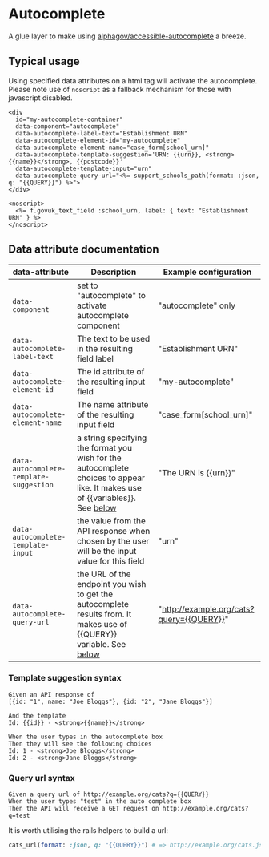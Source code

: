# Autocomplete

A glue layer to make using [alphagov/accessible-autocomplete](https://github.com/alphagov/accessible-autocomplete/) a breeze.

## Typical usage

Using specified data attributes on a html tag will activate the autocomplete.
Please note use of `noscript` as a fallback mechanism for those with javascript disabled.

```erb
<div
  id="my-autocomplete-container"
  data-component="autocomplete"
  data-autocomplete-label-text="Establishment URN"
  data-autocomplete-element-id="my-autocomplete"
  data-autocomplete-element-name="case_form[school_urn]"
  data-autocomplete-template-suggestion='URN: {{urn}}, <strong>{{name}}</strong>, {{postcode}}'
  data-autocomplete-template-input="urn"
  data-autocomplete-query-url="<%= support_schools_path(format: :json, q: "{{QUERY}}") %>">
</div>

<noscript>
  <%= f.govuk_text_field :school_urn, label: { text: "Establishment URN" } %>
</noscript>
```

## Data attribute documentation

|data-attribute|Description|Example configuration|
|--|--|--|
| `data-component` | set to "autocomplete" to activate autocomplete component | "autocomplete" only |
| `data-autocomplete-label-text` | The text to be used in the resulting field label | "Establishment URN" |
| `data-autocomplete-element-id` | The id attribute of the resulting input field | "my-autocomplete" |
| `data-autocomplete-element-name` | The name attribute of the resulting input field | "case_form[school_urn]" |
| `data-autocomplete-template-suggestion` | a string specifying the format you wish for the autocomplete choices to appear like. It makes use of {{variables}}. See [below](#template-suggestion-syntax) | "The URN is {{urn}}" |
| `data-autocomplete-template-input` | the value from the API response when chosen by the user will be the input value for this field | "urn" |
| `data-autocomplete-query-url` | the URL of the endpoint you wish to get the autocomplete results from. It makes use of {{QUERY}} variable. See [below](#query-url-syntax) | "http://example.org/cats?query={{QUERY}}" |


### Template suggestion syntax

```
Given an API response of
[{id: "1", name: "Joe Bloggs"}, {id: "2", "Jane Bloggs"}]

And the template
Id: {{id}} - <strong>{{name}}</strong>

When the user types in the autocomplete box
Then they will see the following choices
Id: 1 - <strong>Joe Bloggs</strong>
Id: 2 - <strong>Jane Bloggs</strong>
```

### Query url syntax

```
Given a query url of http://example.org/cats?q={{QUERY}}
When the user types "test" in the auto complete box
Then the API will receive a GET request on http://example.org/cats?q=test
```

It is worth utilising the rails helpers to build a url:

```ruby
cats_url(format: :json, q: "{{QUERY}}") # => http://example.org/cats.json?q={{QUERY}}
```